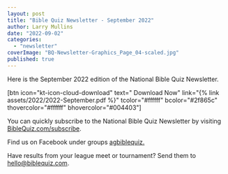 ```yaml
---
layout: post
title: "Bible Quiz Newsletter - September 2022"
author: Larry Mullins
date: "2022-09-02"
categories: 
  - "newsletter"
coverImage: "BQ-Newsletter-Graphics_Page_04-scaled.jpg"
published: true
---
```


Here is the September 2022 edition of the National Bible Quiz Newsletter.

\[btn icon="kt-icon-cloud-download" text=" Download Now" link="{% link assets/2022/2022-September.pdf %}" tcolor="#ffffff" bcolor="#2f865c" thovercolor="#ffffff" bhovercolor="#004403"\]

You can quickly subscribe to the National Bible Quiz Newsletter by visiting [BibleQuiz.com/subscribe](https://www.biblequiz.com/subscribe).

Find us on Facebook under groups [agbiblequiz.](https://www.facebook.com/groups/agbiblequiz)

Have results from your league meet or tournament? Send them to [hello@biblequiz.com](mailto:hello@biblequiz.com).

